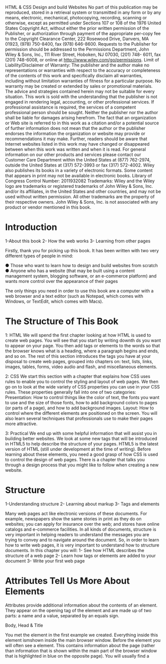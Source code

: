 HTML & CSS
Design and build Websites
No part of this publication may be reproduced, stored in a retrieval system or transmitted in any form or by any means, electronic, mechanical,
photocopying, recording, scanning or otherwise, except as permitted under Sections 107 or 108 of the 1976 United States Copyright Act,
without either the prior written permission of the Publisher, or authorization through payment of the appropriate per-copy fee to the
Copyright Clearance Center, 222 Rosewood Drive, Danvers, MA 01923, (978) 750-8400, fax (978) 646-8600. Requests to the Publisher for
permission should be addressed to the Permissions Department, John Wiley & Sons, Inc., 111 River Street, Hoboken, NJ 07030, (201) 748-
6011, fax (201) 748-6008, or online at http://www.wiley.com/go/permissions.
Limit of Liability/Disclaimer of Warranty: The publisher and the author make no representations or warranties with respect to the
accuracy or completeness of the contents of this work and specifically disclaim all warranties, including without limitation warranties of
fitness for a particular purpose. No warranty may be created or extended by sales or promotional materials. The advice and strategies
contained herein may not be suitable for every situation. This work is sold with the understanding that the publisher is not engaged in
rendering legal, accounting, or other professional services. If professional assistance is required, the services of a competent professional
person should be sought. Neither the publisher nor the author shall be liable for damages arising herefrom. The fact that an organization
or Web site is referred to in this work as a citation and/or a potential source of further information does not mean that the author or the
publisher endorses the information the organization or website may provide or recommendations it may make. Further, readers should be
aware that Internet websites listed in this work may have changed or disappeared between when this work was written and when it is read.
For general information on our other products and services please contact our Customer Care Department within the United States at (877)
762-2974, outside the United States at (317) 572-3993 or fax (317) 572-4002.
Wiley also publishes its books in a variety of electronic formats. Some content that appears in print may not be available in electronic books.
Library of Congress Control Number: 2011932082
Trademarks: Wiley and the Wiley logo are trademarks or registered trademarks of John Wiley & Sons, Inc. and/or its
affiliates, in the United States and other countries, and may not be used without written permission. All other trademarks are
the property of their respective owners. John Wiley & Sons, Inc. is not associated with any product or vendor mentioned in
this book.


# Introduction
1-About this book
2- How the web works
3- Learning from other pages

Firstly, thank you for picking up this book. It has been written with two very different types of people in mind:

● Those who want to learn how to design and build websites
from scratch
● Anyone who has a website (that may be built using a content management system, blogging software, or an e-commerce platform) and wants more control over the
appearance of their pages

The only things you need in order to use this book are a computer with a web browser and a text editor (such as Notepad, which comes with Windows, or TextEdit, which
comes with Macs).

# The Structure of This Book
1: HTML
We will spend the first chapter looking at how HTML is used to create web pages. You will see
that you start by writing downth ds you want to appear on your page. You then add tags
or elements to the words so that the browser knows what is a heading, where a paragraph
begins and ends, and so on.
The rest of this section introduces the tags you have at your disposal to create web
pages, grouped into chapters on: text, lists, links, images, tables, forms, video audio and flash, and miscellaneous elements.

2: CSS
We start this section with a chapter that explains how CSS uses rules to enable you to
control the styling and layout of web pages. We then go on to look at the wide variety of CSS
properties you can use in your CSS rules. These properties generally fall into one of two
categories:
Presentation: How to control things like the color of text, the fonts you want to use and the
size of those fonts, how to add background colors to pages (or parts of a page), and how to add
background images.
Layout: How to control where the different elements are positioned on the screen. You
will also learn several techniques that professionals use to make their pages more attractive.

3: Practical
We end up with some helpful information that will assist you in building better websites.
We look at some new tags that will be introduced in HTML5 to help describe the structure of
your pages. HTML5 is the latest version of HTML (still under development at the time of
writing). Before learning about these elements, you need a good grasp of how CSS is used to
control the design of web pages.
There is a chapter that talks you through a design process that you might like to follow when
creating a new website.


# Structure
1-Understanding structure
2- Learning about markup
3- Tags and elements

Many web pages act like electronic versions of these
documents. For example, newspapers show the same stories
in print as they do on websites; you can apply for insurance
over the web; and stores have online catalogs and e-commerce
facilities.
In all kinds of documents, structure is very important in helping
readers to understand the messages you are trying to convey
and to navigate around the document. So, in order to learn how
to write web pages, it is very important to understand how to
structure documents. In this chapter you will:
1- See how HTML describes the structure of a web page
2- Learn how tags or elements are added to your document
3- Write your first web page

# Attributes Tell Us More About Elements
Attributes provide additional information about the contents of an element. They appear
on the opening tag of the element and are made up of two parts: a name and a value,
separated by an equals sign.


Body, Head & Title

<body>
You met the <body> element in the first example we created.
Everything inside this element ismshown inside the main browser window.

<head>
Before the <body> element you will often see a <head> element.
This contains information about the page (rather than
information that is shown within the main part of the browser window that is highlighted in
blue on the opposite page).
You will usually find a <title> element inside the <head> element.

<title>
The contents of the <title> element are either shown in thetop of the browser, above where
you usually type in the URL of the page you want to visit, or on the tab for that page (if your
browser uses tabs to allow you to view multiple pages at the same time).